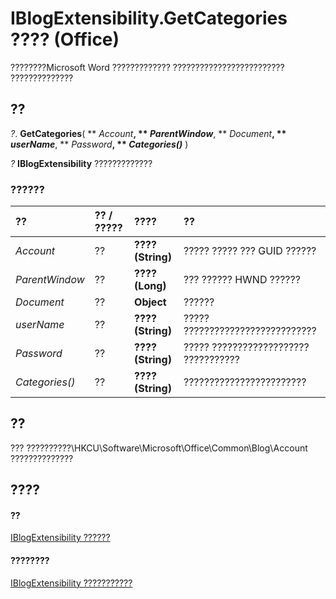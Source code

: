
# IBlogExtensibility.GetCategories ???? (Office)

????????Microsoft Word ????????????? ????????????????????????? ??????????????


## ??

 _?_. **GetCategories**( ** _Account_**, ** _ParentWindow_**, ** _Document_**, ** _userName_**, ** _Password_**, ** _Categories()_** )

 _?_ **IBlogExtensibility** ?????????????


### ??????



|**??**|**?? / ?????**|**????**|**??**|
|:-----|:-----|:-----|:-----|
| _Account_|??|**???? (String)**|????? ????? ??? GUID ??????|
| _ParentWindow_|??|**???? (Long)**|??? ?????? HWND ??????|
| _Document_|??|**Object**|??????|
| _userName_|??|**???? (String)**|????? ??????????????????????????|
| _Password_|??|**???? (String)**|????? ??????????????????? ???????????|
| _Categories()_|??|**???? (String)**|????????????????????????|

## ??

??? ??????????\\HKCU\Software\Microsoft\Office\Common\Blog\Account ??????????????


## ????


#### ??


[IBlogExtensibility ??????](9757afdb-da45-8b97-636f-476efe036ac3.md)
#### ????????


[IBlogExtensibility ???????????](http://msdn.microsoft.com/library/55f27978-9b18-f9a5-c276-298b2539ec3c%28Office.15%29.aspx)